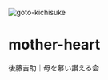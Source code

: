 ![goto-kichisuke](https://user-images.githubusercontent.com/17609481/141889705-54bdce67-95ba-4dc6-b8ce-eaa61e7fc70a.PNG)
# mother-heart
後藤吉助｜母を慕い讃える会
